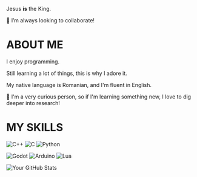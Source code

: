 Jesus **is** the King.

👯 I’m always looking to collaborate!

# **ABOUT ME**

I enjoy programming.

Still learning a lot of things, this is why I adore it.

My native language is Romanian, and I'm fluent in English.

💬 I'm a very curious person, so if I'm learning something new, I love to dig deeper into research!

# **MY SKILLS**

![C++](https://img.shields.io/badge/C%2B%2B-blue?style=for-the-badge&logo=c%2B%2B&logoColor=white) ![C](https://img.shields.io/badge/C-A8B9CC?style=for-the-badge&logo=c&logoColor=white)  ![Python](https://img.shields.io/badge/Python-yellow?style=for-the-badge&logo=python&logoColor=white) 

![Godot](https://img.shields.io/badge/Engine-Godot-blue?logo=godot-engine&logoColor=white)
![Arduino](https://img.shields.io/badge/Hardware-Arduino-00979D?logo=arduino&logoColor=white)
![Lua](https://img.shields.io/badge/Language-Lua-000080?logo=lua&logoColor=white)


![Your GitHub Stats](https://github-readme-stats.vercel.app/api?username=linuxuxs&show_icons=true&theme=dark)
